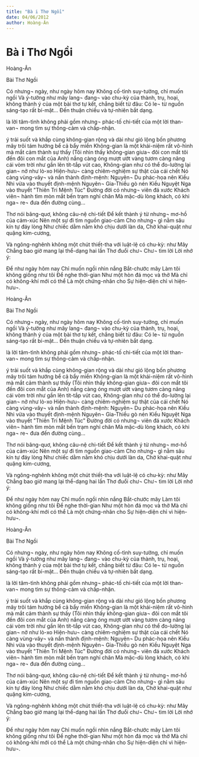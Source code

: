 ```yaml
---
title: "Bà i Thơ Ngồi"
date: 04/06/2012
author: Hoàng-Ân
---
```


# Bà i Thơ Ngồi

Hoàng-Ân


Bài Thơ Ngồi

Có nhưng¬ ngày, như ngày hôm nay
Không cố-tình suy-tưởng, chỉ
      muốn ngồi
Và ý-tưởng   như
mây lang¬ đang¬ vào chu-kỳ của
      thành, trụ, hoại, không
thành ý của một bài thơ tự
      kết, chẳng biết từ đâu:
Có le¬ từ nguồn sáng-tạo rất
bí-mật...
Đến thuận chiều và
tự-nhiên bắt dạng.

là lời tâm-tình không phải gồm nhưng¬
       phác-tố
       chi-tiết
       của một lời than-van¬
       mong tìm sự thông-cảm và
       chấp-nhận.

ý trải suốt và khắp cùng
không-gian rộng và dài
như
       gió lộng bốn phương
       mây trôi tám hướng
       bể cả bẩy miền
Không-gian là một khái-niệm rất vô-hình
mà mắt cảm thành sự thấy
(Tôi nhìn thấy không-gian giưa¬
đôi con mắt tôi đến đôi con mắt của Anh)
       nắng càng óng mượt ướt vàng tươm
       càng nâng cái vòm trời như gần
       lên tít-tắp vút cao,
Không-gian như có thể đo-lường lại
gian¬ nở như lò-xo
Hiện-hưu¬ càng chiêm-nghiệm sự thật của cái chết
Nó càng vùng-vây¬ và nắn thành định-mệnh:
Nguyên¬ Du phác-họa nên Kiều Nhi vừa vào
       thuyết định-mệnh
Nguyên¬ Gia-Thiều gò nén Kiều Nguyệt Nga vào
       thuyết "Thiên Tri Mệnh Túc"
Đường đời có nhưng¬ viên đá xước
Khách viên¬ hành tìm mòn mắt bến trạm nghỉ chân
Mà mặc-dù lòng khách, có khi
       nga¬ re¬ đưa đến đường cùng...

Thơ nói bâng-quơ, không câu-nệ chi-tiết
Để kết thành ý từ nhưng¬ mơ-hồ của cảm-xúc
Nên một sự đi tìm nguồn giao-cảm
Cho nhưng¬ gì nằm sâu kín tự đáy lòng
Như chiếc dằm nằm khó chịu dưới làn da,
Chờ khai-quật như quặng kim-cương,

Và ngông-nghênh không một chút
thiết-tha với luật-lệ có chu-kỳ: như Mây
Chẳng bao giờ mang lại thể-dạng hai lần
      Thơ đuổi chư¬
      Chư¬ tìm lời
      Lời nhớ ý:

Để như ngày hôm nay
Chỉ muốn ngồi nhìn nắng
Bắt-chước mây
Làm tôi không giống như tôi
Để nghe thời-gian
Như một hòn đá mọc và thở
Mà chỉ có không-khí mới có thể
Là một chứng-nhân cho
Sự hiện-diện chỉ vì hiện-hưu¬.

Hoàng-Ân


Bài Thơ Ngồi

Có nhưng¬ ngày, như ngày hôm nay
Không cố-tình suy-tưởng, chỉ
      muốn ngồi
Và ý-tưởng   như
mây lang¬ đang¬ vào chu-kỳ của
      thành, trụ, hoại, không
thành ý của một bài thơ tự
      kết, chẳng biết từ đâu:
Có le¬ từ nguồn sáng-tạo rất
bí-mật...
Đến thuận chiều và
tự-nhiên bắt dạng.

là lời tâm-tình không phải gồm nhưng¬
       phác-tố
       chi-tiết
       của một lời than-van¬
       mong tìm sự thông-cảm và
       chấp-nhận.

ý trải suốt và khắp cùng
không-gian rộng và dài
như
       gió lộng bốn phương
       mây trôi tám hướng
       bể cả bẩy miền
Không-gian là một khái-niệm rất vô-hình
mà mắt cảm thành sự thấy
(Tôi nhìn thấy không-gian giưa¬
đôi con mắt tôi đến đôi con mắt của Anh)
       nắng càng óng mượt ướt vàng tươm
       càng nâng cái vòm trời như gần
       lên tít-tắp vút cao,
Không-gian như có thể đo-lường lại
gian¬ nở như lò-xo
Hiện-hưu¬ càng chiêm-nghiệm sự thật của cái chết
Nó càng vùng-vây¬ và nắn thành định-mệnh:
Nguyên¬ Du phác-họa nên Kiều Nhi vừa vào
       thuyết định-mệnh
Nguyên¬ Gia-Thiều gò nén Kiều Nguyệt Nga vào
       thuyết "Thiên Tri Mệnh Túc"
Đường đời có nhưng¬ viên đá xước
Khách viên¬ hành tìm mòn mắt bến trạm nghỉ chân
Mà mặc-dù lòng khách, có khi
       nga¬ re¬ đưa đến đường cùng...

Thơ nói bâng-quơ, không câu-nệ chi-tiết
Để kết thành ý từ nhưng¬ mơ-hồ của cảm-xúc
Nên một sự đi tìm nguồn giao-cảm
Cho nhưng¬ gì nằm sâu kín tự đáy lòng
Như chiếc dằm nằm khó chịu dưới làn da,
Chờ khai-quật như quặng kim-cương,

Và ngông-nghênh không một chút
thiết-tha với luật-lệ có chu-kỳ: như Mây
Chẳng bao giờ mang lại thể-dạng hai lần
      Thơ đuổi chư¬
      Chư¬ tìm lời
      Lời nhớ ý:

Để như ngày hôm nay
Chỉ muốn ngồi nhìn nắng
Bắt-chước mây
Làm tôi không giống như tôi
Để nghe thời-gian
Như một hòn đá mọc và thở
Mà chỉ có không-khí mới có thể
Là một chứng-nhân cho
Sự hiện-diện chỉ vì hiện-hưu¬.

Hoàng-Ân


Bài Thơ Ngồi

Có nhưng¬ ngày, như ngày hôm nay
Không cố-tình suy-tưởng, chỉ
      muốn ngồi
Và ý-tưởng   như
mây lang¬ đang¬ vào chu-kỳ của
      thành, trụ, hoại, không
thành ý của một bài thơ tự
      kết, chẳng biết từ đâu:
Có le¬ từ nguồn sáng-tạo rất
bí-mật...
Đến thuận chiều và
tự-nhiên bắt dạng.

là lời tâm-tình không phải gồm nhưng¬
       phác-tố
       chi-tiết
       của một lời than-van¬
       mong tìm sự thông-cảm và
       chấp-nhận.

ý trải suốt và khắp cùng
không-gian rộng và dài
như
       gió lộng bốn phương
       mây trôi tám hướng
       bể cả bẩy miền
Không-gian là một khái-niệm rất vô-hình
mà mắt cảm thành sự thấy
(Tôi nhìn thấy không-gian giưa¬
đôi con mắt tôi đến đôi con mắt của Anh)
       nắng càng óng mượt ướt vàng tươm
       càng nâng cái vòm trời như gần
       lên tít-tắp vút cao,
Không-gian như có thể đo-lường lại
gian¬ nở như lò-xo
Hiện-hưu¬ càng chiêm-nghiệm sự thật của cái chết
Nó càng vùng-vây¬ và nắn thành định-mệnh:
Nguyên¬ Du phác-họa nên Kiều Nhi vừa vào
       thuyết định-mệnh
Nguyên¬ Gia-Thiều gò nén Kiều Nguyệt Nga vào
       thuyết "Thiên Tri Mệnh Túc"
Đường đời có nhưng¬ viên đá xước
Khách viên¬ hành tìm mòn mắt bến trạm nghỉ chân
Mà mặc-dù lòng khách, có khi
       nga¬ re¬ đưa đến đường cùng...

Thơ nói bâng-quơ, không câu-nệ chi-tiết
Để kết thành ý từ nhưng¬ mơ-hồ của cảm-xúc
Nên một sự đi tìm nguồn giao-cảm
Cho nhưng¬ gì nằm sâu kín tự đáy lòng
Như chiếc dằm nằm khó chịu dưới làn da,
Chờ khai-quật như quặng kim-cương,

Và ngông-nghênh không một chút
thiết-tha với luật-lệ có chu-kỳ: như Mây
Chẳng bao giờ mang lại thể-dạng hai lần
      Thơ đuổi chư¬
      Chư¬ tìm lời
      Lời nhớ ý:

Để như ngày hôm nay
Chỉ muốn ngồi nhìn nắng
Bắt-chước mây
Làm tôi không giống như tôi
Để nghe thời-gian
Như một hòn đá mọc và thở
Mà chỉ có không-khí mới có thể
Là một chứng-nhân cho
Sự hiện-diện chỉ vì hiện-hưu¬.
